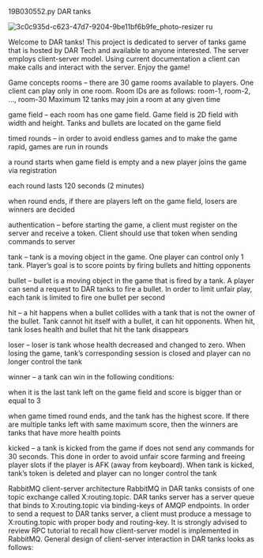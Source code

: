 19B030552.py DAR tanks


![3c0c935d-c623-47d7-9204-9be11bf6b9fe_photo-resizer ru](https://user-images.githubusercontent.com/57716933/101046635-654a9b00-35ab-11eb-98f1-7b70d9e7aab3.png)

Welcome to DAR tanks! 
This project is dedicated to server of tanks game that is hosted by DAR Tech and available to anyone interested. The server employs client-server model. Using current documentation a client can make calls and interact with the server. Enjoy the game!

Game concepts
rooms – there are 30 game rooms available to players. One client can play only in one room. Room IDs are as follows: room-1, room-2, …, room-30 Maximum 12 tanks may join a room at any given time

game field – each room has one game field. Game field is 2D field with width and height. Tanks and bullets are located on the game field

timed rounds – in order to avoid endless games and to make the game rapid, games are run in rounds

a round starts when game field is empty and a new player joins the game via registration

each round lasts 120 seconds (2 minutes)

when round ends, if there are players left on the game field, losers are winners are decided

authentication – before starting the game, a client must register on the server and receive a token. Client should use that token when sending commands to server

tank – tank is a moving object in the game. One player can control only 1 tank. Player’s goal is to score points by firing bullets and hitting opponents

bullet – bullet is a moving object in the game that is fired by a tank. A player can send a request to DAR tanks to fire a bullet. In order to limit unfair play, each tank is limited to fire one bullet per second

hit – a hit happens when a bullet collides with a tank that is not the owner of the bullet. Tank cannot hit itself with a bullet, it can hit opponents. When hit, tank loses health and bullet that hit the tank disappears

loser – loser is tank whose health decreased and changed to zero. When losing the game, tank’s corresponding session is closed and player can no longer control the tank

winner – a tank can win in the following conditions:

when it is the last tank left on the game field and score is bigger than or equal to 3

when game timed round ends, and the tank has the highest score. If there are multiple tanks left with same maximum score, then the winners are tanks that have more health points

kicked – a tank is kicked from the game if does not send any commands for 30 seconds. This done in order to avoid unfair score farming and freeing player slots if the player is AFK (away from keyboard). When tank is kicked, tank’s token is deleted and player can no longer control the tank

RabbitMQ client-server architecture
RabbitMQ in DAR tanks consists of one topic exchange called X:routing.topic. DAR tanks server has a server queue that binds to X:routing.topic via binding-keys of AMQP endpoints. In order to send a request to DAR tanks server, a client must produce a message to X:routing.topic with proper body and routing-key. It is strongly advised to review RPC tutorial to recall how client-server model is implemented in RabbitMQ. General design of client-server interaction in DAR tanks looks as follows:

